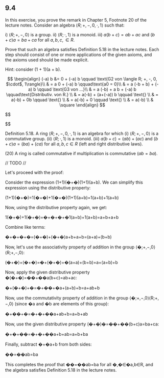 
## 9.4
In this exercise, you prove the remark in Chapter 5, Footnote 20 of the lecture notes. Consider an algebra $\langle R; +, -, 0, \cdot, 1\rangle$ such that:

i) $\langle R; +, -, 0\rangle$ is a group.
ii) $\langle R; \cdot, 1\rangle$ is a monoid.
iii) $a(b + c) = ab + ac$ and $(b + c)a = ba + ca$ for all $a, b, c, \in R$.

Prove that such an algebra satisfies Definition 5.18 in the lecture notes. Each step should consist of one or more applications of the given axioms, and the axioms used should be made explicit.

Hint: consider (1 + 1)(a + b).





$$
\begin{align}
(-a) b &= 0 + (-a) b \qquad \text{G2 von \langle R; +, -, 0, $\cdot$, 1\rangle}\\
& = a 0 + (-a) b \qquad\text{a0 = 0}\\
& = a (-b + b) + (-a) b \qquad \text{G3 von ...}\\
& = a (-b) + a b + (-a) b \qquad\text{Distributiv. von R.} \\
& = a(-b) + (a+(-a)) b \qquad \text{} \\
& = a(-b) + 0b \qquad \text{} \\
& = a(-b) + 0 \qquad \text{} \\
& = a(-b) \\
& \square
\end{align}
$$



$$

$$




Definition 5.18.
A ring $\langle R; +, -, 0, \cdot, 1\rangle$ is an algebra for which
(i) $\langle R; +, -, 0\rangle$ is a commutative group.
(ii) $\langle R; \cdot, 1\rangle$ is a monoid.
(iii) $a(b + c) = (ab) + (ac)$ and $(b + c)a = (ba) + (ca)$ for all $a, b, c \in R$ (left and right distributive laws).

(20) A ring is called commutative if multiplication is commutative $(ab = ba)$.














// TODO //


Let's proceed with the proof:

Consider the expression (1+1)(�+�)(1+1)(a+b). We can simplify this expression using the distributive property:

(1+1)(�+�)=1(�+�)+1(�+�)(1+1)(a+b)=1(a+b)+1(a+b)

Now, using the distributive property again, we get:

1(�+�)+1(�+�)=�+�+�+�1(a+b)+1(a+b)=a+b+a+b

Combine like terms:

�+�+�+�=(�+�)+(�+�)a+b+a+b=(a+a)+(b+b)

Now, let's use the associativity property of addition in the group ⟨�;+,−,0⟩⟨R;+,−,0⟩:

(�+�)+(�+�)=�+(�+�)+�(a+a)+(b+b)=a+(a+b)+b

Now, apply the given distributive property �(�+�)=��+��a(b+c)=ab+ac:

�+(�+�)+�=�+��+�a+(a+b)+b=a+ab+b

Now, use the commutativity property of addition in the group ⟨�;+,−,0⟩⟨R;+,−,0⟩ (since �a and �b are elements of this group):

�+��+�=�+�+��a+ab+b=a+b+ab

Now, use the given distributive property (�+�)�=��+��(b+c)a=ba+ca:

�+�+��=�+�+��a+b+ab=a+b+ba

Finally, subtract �+�a+b from both sides:

��=��ab=ba

This completes the proof that ��=��ab=ba for all �,�∈�a,b∈R, and the algebra satisfies Definition 5.18 in the lecture notes.







